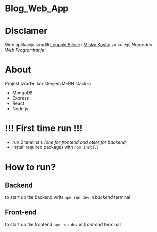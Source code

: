 # Blog_Web_App

# Disclamer
Web aplikaciju izradili <u>Leopold Bičvić</u> i <u>Mislav Kostić</u>  za kolegij *Napredno Web Programiranje*

# About
Projekt izrađen korištenjem MERN stack-a
* MongoDB
* Express
* React
* Node.js

# !!! First time run !!!
* run 2 terminals *(one for frontend and other for backend)*
* install required packages with `npm install`

# How to run?
## Backend
to start up the backend write `npm run dev` in *backend* terminal

## Front-end
to start up the frontend `npm run dev` in *front-end* terminal